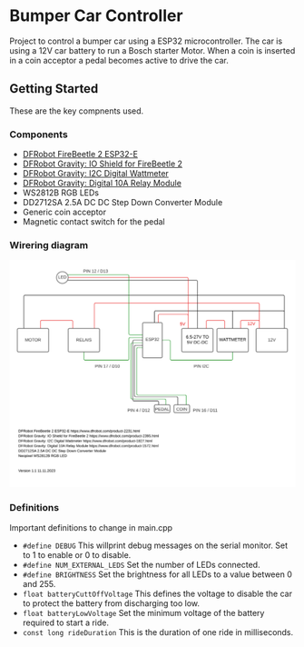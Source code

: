 # Bumper Car Controller

Project to control a bumper car using a ESP32 microcontroller.
The car is using a 12V car battery to run a Bosch starter Motor.
When a coin is inserted in a coin acceptor a pedal becomes active to drive the car.


## Getting Started

These are the key compnents used.

### Components
 
- [DFRobot FireBeetle 2 ESP32-E](https://www.dfrobot.com/product-2231.html)
- [DFRobot Gravity: IO Shield for FireBeetle 2](https://www.dfrobot.com/product-2395.html)
- [DFRobot Gravity: I2C Digital Wattmeter](https://www.dfrobot.com/product-1827.html)
- [DFRobot Gravity: Digital 10A Relay Module](https://www.dfrobot.com/product-1572.html)
- WS2812B RGB LEDs
- DD2712SA 2.5A DC DC Step Down Converter Module
- Generic coin acceptor
- Magnetic contact switch for the pedal


### Wirering diagram

![Screenshot](BumperCarDiagram.png)


### Definitions

Important definitions to change in main.cpp

- `#define DEBUG` This willprint debug messages on the serial monitor. Set to 1 to enable or 0 to disable.
- `#define NUM_EXTERNAL_LEDS` Set the number of LEDs connected.
- `#define BRIGHTNESS` Set the brightness for all LEDs to a value between 0 and 255.
- `float batteryCuttOffVoltage` This defines the voltage to disable the car to protect the battery from discharging too low.
- `float batteryLowVoltage` Set the minimum voltage of the battery required to start a ride.
- `const long rideDuration` This is the duration of one ride in milliseconds.
